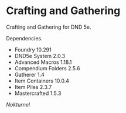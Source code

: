 # Crafting and Gathering
Crafting and Gathering for DND 5e.

Dependencies.
* Foundry 10.291
* DND5e System 2.0.3
* Advanced Macros 1.18.1
* Compendium Folders 2.5.6
* Gatherer 1.4
* Item Containers 10.0.4
* Item Piles 2.3.7
* Mastercrafted 1.5.3

<i>Nokturnel</i>

